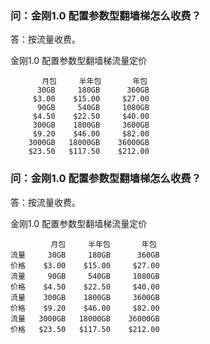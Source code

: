 ### 问：金刚1.0 配置参数型翻墙梯怎么收费？

答：按流量收费。

   金刚1.0 配置参数型翻墙梯流量定价



           月包     半年包       年包
          30GB     180GB      360GB
         $3.00    $15.00     $27.00
          90GB     540GB     1080GB
         $4.50    $22.50     $40.00
         300GB    1800GB     3600GB
         $9.20    $46.00     $82.00
        3000GB   18000GB    36000GB
        $23.50   $117.50    $212.00


### 问：金刚1.0 配置参数型翻墙梯怎么收费？

答：按流量收费。

   金刚1.0 配置参数型翻墙梯流量定价



             月包     半年包       年包
    流量     30GB     180GB      360GB
    价格    $3.00    $15.00     $27.00
    流量     90GB     540GB     1080GB
    价格    $4.50    $22.50     $40.00
    流量    300GB    1800GB     3600GB
    价格    $9.20    $46.00     $82.00
    流量   3000GB   18000GB    36000GB
    价格   $23.50   $117.50    $212.00
